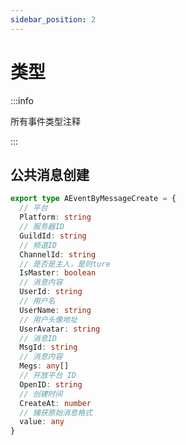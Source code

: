 ```yaml
---
sidebar_position: 2
---
```


# 类型

:::info

所有事件类型注释

:::

## 公共消息创建

```ts title="message.create"
export type AEventByMessageCreate = {
  // 平台
  Platform: string
  // 服务器ID
  GuildId: string
  // 频道ID
  ChannelId: string
  // 是否是主人，是则ture
  IsMaster: boolean
  // 消息内容
  UserId: string
  // 用户名
  UserName: string
  // 用户头像地址
  UserAvatar: string
  // 消息ID
  MsgId: string
  // 消息内容
  Megs: any[]
  // 开放平台 ID
  OpenID: string
  // 创建时间
  CreateAt: number
  // 捕获原始消息格式
  value: any
}
```
